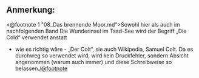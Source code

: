 Anmerkung:
----------

<@footnote 1 "08_Das brennende Moor.md">Sowohl hier als auch im nachfolgenden
Band Die Wunderinsel im Tsad-See wird der Begriff „Die Cold“ verwendet anstatt
- wie es richtig wäre - „Der Colt“, sie auch Wikipedia, Samuel Colt. Da es
durchweg so verwendet wird, wird kein Druckfehler, sondern Absicht angenommen
(warum auch immer) und diese Schreibweise so belassen.</@footnote>

